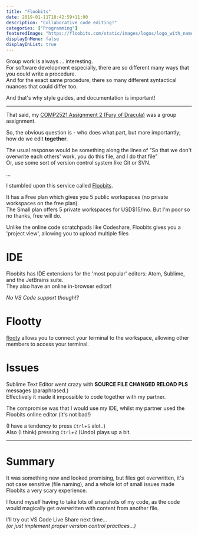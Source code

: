 ```yaml
---
title: "Floobits"
date: 2019-01-11T18:42:59+11:00
description: "Collaborative code editing!"
categories: ["Programming"]
featuredImage: "https://floobits.com/static/images/logos/logo_with_name.png"
displayInMenu: false
displayInList: true
---
```


Group work is always ... interesting.  
For software development especially, there are so different many ways that you could write a procedure.  
And for the exact same procedure, there so many different syntactical nuances that could differ too.  

And that's why style guides, and documentation is important!

---

That said, my [COMP2521 Assignment 2 (Fury of Dracula)](https://featherbear.github.io/UNSW-COMP2521/blog/post/ass02/) was a group assignment.  

So, the obvious question is - who does what part, but more importantly; how do we edit **together**.  

The usual response would be something along the lines of "So that we don't overwrite each others' work, you do this file, and I do that file"  
Or, use some sort of version control system like Git or SVN.  

...

I stumbled upon this service called [Floobits](http://floobits.com/).  

It has a Free plan which gives you 5 public workspaces (no private workspaces on the free plan).  
The Small plan offers 5 private workspaces for USD$15/mo. But I'm poor so no thanks, free will do.

Unlike the online code scratchpads like Codeshare, Floobits gives you a 'project view', allowing you to upload multiple files

# IDE
Floobits has IDE extensions for the 'most popular' editors: Atom, Sublime, and the JetBrains suite.  
They also have an online in-browser editor!

_No VS Code support though!?_


# Flootty
[flooty](https://github.com/Floobits/flootty) allows you to connect your terminal to the workspace, allowing other members to access your terminal.

# Issues
Sublime Text Editor went crazy with **SOURCE FILE CHANGED RELOAD PLS** messages (paraphrased.)  
Effectively it made it impossible to code together with my partner.  

The compromise was that I would use my IDE, whilst my partner used the Floobits online editor (it's not bad!)

(I have a tendency to press `Ctrl`+`S` alot..)  
Also (I think) pressing `Ctrl`+`Z` (Undo) plays up a bit.

--- 
# Summary
It was something new and looked promising, but files got overwritten, it's not case sensitive (file naming), and a whole lot of small issues made Floobits a very scary experience.  

I found myself having to take lots of snapshots of my code, as the code would magically get overwritten with content from another file.

I'll try out VS Code Live Share next time...  
_(or just implement proper version control practices...)_
